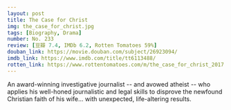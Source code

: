 ```yaml
---
layout: post 
title: The Case for Christ
img: the_case_for_christ.jpg
tags: [Biography, Drama]
number: No. 233
review: [豆瓣 7.4, IMDb 6.2, Rotten Tomatoes 59%]
douban_link: https://movie.douban.com/subject/26923094/
imdb_link: https://www.imdb.com/title/tt6113488/
rotten_link: https://www.rottentomatoes.com/m/the_case_for_christ_2017
---
```


An award-winning investigative journalist -- and avowed atheist -- who applies his well-honed journalistic and legal skills to disprove the newfound Christian faith of his wife... with unexpected, life-altering results.